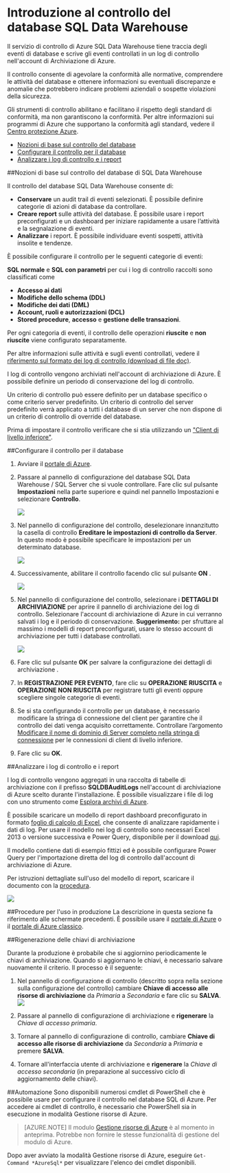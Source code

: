 <properties
   pageTitle="Introduzione al controllo del database SQL Data Warehouse | Microsoft Azure"
   description="Introduzione al controllo del database SQL Data Warehouse"
   services="sql-data-warehouse"
   documentationCenter=""
   authors="twounder"
   manager="barbkess"
   editor=""/>

<tags
   ms.service="sql-data-warehouse"
   ms.workload="data-management"
   ms.tgt_pltfrm="na"
   ms.devlang="na"
   ms.topic="article"
   ms.date="03/03/2016" 
   ms.author="mausher;barbkess;sonyama"/>

# Introduzione al controllo del database SQL Data Warehouse
Il servizio di controllo di Azure SQL Data Warehouse tiene traccia degli eventi di database e scrive gli eventi controllati in un log di controllo nell'account di Archiviazione di Azure.

Il controllo consente di agevolare la conformità alle normative, comprendere le attività del database e ottenere informazioni su eventuali discrepanze e anomalie che potrebbero indicare problemi aziendali o sospette violazioni della sicurezza.

Gli strumenti di controllo abilitano e facilitano il rispetto degli standard di conformità, ma non garantiscono la conformità. Per altre informazioni sui programmi di Azure che supportano la conformità agli standard, vedere il <a href="http://azure.microsoft.com/support/trust-center/compliance/" target="_blank">Centro protezione Azure</a>.

+ [Nozioni di base sul controllo del database]
+ [Configurare il controllo per il database]
+ [Analizzare i log di controllo e i report]

##<a id="subheading-1"></a>Nozioni di base sul controllo del database di SQL Data Warehouse


Il controllo del database SQL Data Warehouse consente di:

- **Conservare** un audit trail di eventi selezionati. È possibile definire categorie di azioni di database da controllare.
- **Creare report** sulle attività del database. È possibile usare i report preconfigurati e un dashboard per iniziare rapidamente a usare l’attività e la segnalazione di eventi.
- **Analizzare** i report. È possibile individuare eventi sospetti, attività insolite e tendenze.

È possibile configurare il controllo per le seguenti categorie di eventi:

**SQL normale** e **SQL con parametri** per cui i log di controllo raccolti sono classificati come

- **Accesso ai dati**
- **Modifiche dello schema (DDL)**
- **Modifiche dei dati (DML)**
- **Account, ruoli e autorizzazioni (DCL)**
- **Stored procedure**, **accesso** e **gestione delle transazioni**.

Per ogni categoria di eventi, il controllo delle operazioni **riuscite** e **non riuscite** viene configurato separatamente.

Per altre informazioni sulle attività e sugli eventi controllati, vedere il <a href="http://go.microsoft.com/fwlink/?LinkId=506733" target="_blank">riferimento sul formato dei log di controllo (download di file doc)</a>.

I log di controllo vengono archiviati nell'account di archiviazione di Azure. È possibile definire un periodo di conservazione del log di controllo.

Un criterio di controllo può essere definito per un database specifico o come criterio server predefinito. Un criterio di controllo del server predefinito verrà applicato a tutti i database di un server che non dispone di un criterio di controllo di override del database.

Prima di impostare il controllo verificare che si stia utilizzando un ["Client di livello inferiore"](sql-data-warehouse-auditing-downlevel-clients.md).


##<a id="subheading-2"></a>Configurare il controllo per il database

1. Avviare il <a href="https://portal.azure.com" target="_blank">portale di Azure</a>.

2. Passare al pannello di configurazione del database SQL Data Warehouse / SQL Server che si vuole controllare. Fare clic sul pulsante **Impostazioni** nella parte superiore e quindi nel pannello Impostazioni e selezionare **Controllo**.

	![][1]

3. Nel pannello di configurazione del controllo, deselezionare innanzitutto la casella di controllo **Ereditare le impostazioni di controllo da Server**. In questo modo è possibile specificare le impostazioni per un determinato database.

	![][2]

4. Successivamente, abilitare il controllo facendo clic sul pulsante **ON** .

	![][3]

5. Nel pannello di configurazione del controllo, selezionare i **DETTAGLI DI ARCHIVIAZIONE** per aprire il pannello di archiviazione dei log di controllo. Selezionare l'account di archiviazione di Azure in cui verranno salvati i log e il periodo di conservazione. **Suggerimento:** per sfruttare al massimo i modelli di report preconfigurati, usare lo stesso account di archiviazione per tutti i database controllati.

	![][4]

6. Fare clic sul pulsante **OK** per salvare la configurazione dei dettagli di archiviazione .


7. In **REGISTRAZIONE PER EVENTO**, fare clic su **OPERAZIONE RIUSCITA** e **OPERAZIONE NON RIUSCITA** per registrare tutti gli eventi oppure scegliere singole categorie di eventi.


8. Se si sta configurando il controllo per un database, è necessario modificare la stringa di connessione del client per garantire che il controllo dei dati venga acquisito correttamente. Controllare l’argomento [Modificare il nome di dominio di Server completo nella stringa di connessione](sql-data-warehouse-auditing-downlevel-clients.md) per le connessioni di client di livello inferiore.

9. Fare clic su **OK**.


##<a id="subheading-3">Analizzare i log di controllo e i report</a>

I log di controllo vengono aggregati in una raccolta di tabelle di archiviazione con il prefisso **SQLDBAuditLogs** nell'account di archiviazione di Azure scelto durante l'installazione. È possibile visualizzare i file di log con uno strumento come <a href="http://azurestorageexplorer.codeplex.com/" target="_blank">Esplora archivi di Azure</a>.

È possibile scaricare un modello di report dashboard preconfigurato in formato <a href="http://go.microsoft.com/fwlink/?LinkId=403540" target="_blank">foglio di calcolo di Excel</a>, che consente di analizzare rapidamente i dati di log. Per usare il modello nei log di controllo sono necessari Excel 2013 o versione successiva e Power Query, disponibile per il download <a href="http://www.microsoft.com/download/details.aspx?id=39379">qui</a>.

Il modello contiene dati di esempio fittizi ed è possibile configurare Power Query per l'importazione diretta del log di controllo dall'account di archiviazione di Azure.

Per istruzioni dettagliate sull'uso del modello di report, scaricare il documento con la <a href="http://go.microsoft.com/fwlink/?LinkId=506731">procedura</a>.

![][5]


##<a id="subheading-4">Procedure per l'uso in produzione</a>
La descrizione in questa sezione fa riferimento alle schermate precedenti. È possibile usare il <a href="https://portal.azure.com" target="_blank">portale di Azure</a> o il <a href= "https://manage.windowsazure.com/" target="_bank">portale di Azure classico</a>.


##<a id="subheading-5"></a>Rigenerazione delle chiavi di archiviazione

Durante la produzione è probabile che si aggiornino periodicamente le chiavi di archiviazione. Quando si aggiornano le chiavi, è necessario salvare nuovamente il criterio. Il processo è il seguente:


1. Nel pannello di configurazione di controllo (descritto sopra nella sezione sulla configurazione del controllo) cambiare **Chiave di accesso alle risorse di archiviazione** da *Primaria* a *Secondaria* e fare clic su **SALVA**. ![][4]
2. Passare al pannello di configurazione di archiviazione e **rigenerare** la *Chiave di accesso primaria*.

3. Tornare al pannello di configurazione di controllo, cambiare **Chiave di accesso alle risorse di archiviazione** da *Secondaria* a *Primaria* e premere **SALVA**.

4. Tornare all'interfaccia utente di archiviazione e **rigenerare** la *Chiave di accesso secondaria* (in preparazione al successivo ciclo di aggiornamento delle chiavi).

##<a id="subheading-6"></a>Automazione
Sono disponibili numerosi cmdlet di PowerShell che è possibile usare per configurare il controllo nel database SQL di Azure. Per accedere ai cmdlet di controllo, è necessario che PowerShell sia in esecuzione in modalità Gestione risorse di Azure.

> [AZURE.NOTE] Il modulo [Gestione risorse di Azure](https://msdn.microsoft.com/library/dn654592.aspx) è al momento in anteprima. Potrebbe non fornire le stesse funzionalità di gestione del modulo di Azure.

Dopo aver avviato la modalità Gestione risorse di Azure, eseguire `Get-Command *AzureSql*` per visualizzare l'elenco dei cmdlet disponibili.


<!--Anchors-->
[Nozioni di base sul controllo del database]: #subheading-1
[Configurare il controllo per il database]: #subheading-2
[Analizzare i log di controllo e i report]: #subheading-3


<!--Image references-->
[1]: ./media/sql-data-warehouse-auditing-get-started/sql-data-warehouse-auditing.png
[2]: ./media/sql-data-warehouse-auditing-get-started/sql-data-warehouse-auditing-inherit.png
[3]: ./media/sql-data-warehouse-auditing-get-started/sql-data-warehouse-auditing-enable.png
[4]: ./media/sql-data-warehouse-auditing-get-started/sql-data-warehouse-auditing-storage-account.png
[5]: ./media/sql-data-warehouse-auditing-get-started/sql-data-warehouse-auditing-dashboard.png


<!--Link references-->

<!---HONumber=AcomDC_0309_2016-->